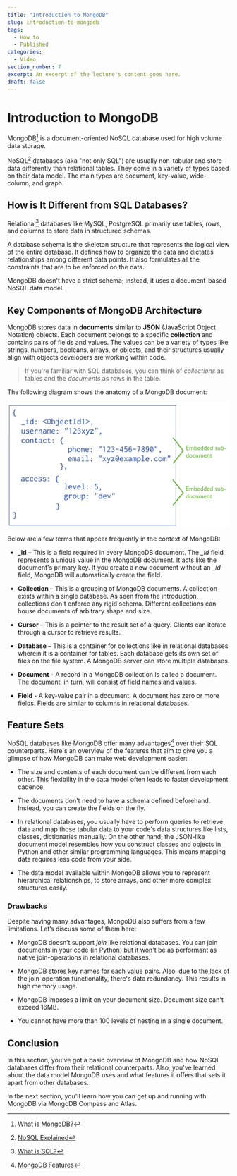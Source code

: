 ```yaml
---
title: "Introduction to MongoDB"
slug: introduction-to-mongodb
tags:
  - How to
  - Published
categories:
  - Video
section_number: 7
excerpt: An excerpt of the lecture's content goes here.
draft: false
---
```


# Introduction to MongoDB

MongoDB[^mongodb] is a document-oriented NoSQL database used for high volume data storage.

NoSQL[^nosql] databases (aka "not only SQL") are usually non-tabular and store data differently than relational tables. They come in a variety of types based on their data model. The main types are document, key-value, wide-column, and graph.


## How is It Different from SQL Databases?

Relational[^rdbms] databases like MySQL, PostgreSQL primarily use tables, rows, and columns to store data in structured schemas.

A database schema is the skeleton structure that represents the logical view of the entire database. It defines how to organize the data and dictates relationships among different data points. It also formulates all the constraints that are to be enforced on the data.

MongoDB doesn't have a strict schema; instead, it uses a document-based NoSQL data model.

## Key Components of MongoDB Architecture

MongoDB stores data in **documents** similar to **JSON** (JavaScript Object Notation) objects. Each document belongs to a specific **collection** and contains pairs of fields and values. The values can be a variety of types like strings, numbers, booleans, arrays, or objects, and their structures usually align with objects developers are working within code.


> If you're familiar with SQL databases, you can think of *collections* as tables and the *documents* as rows in the table.

The following diagram shows the anatomy of a MongoDB document:

![MongoDB data model](./assets/mongo_data_model.svg)


Below are a few terms that appear frequently in the context of MongoDB:

* **_id** – This is a field required in every MongoDB document. The *_id* field represents a unique value in the MongoDB document. It acts like the document's primary key. If you create a new document without an *_id* field, MongoDB will automatically create the field.

* **Collection** – This is a grouping of MongoDB documents. A collection exists within a single database. As seen from the introduction, collections don't enforce any rigid schema. Different collections can house documents of arbitrary shape and size.

* **Cursor** – This is a pointer to the result set of a query. Clients can iterate through a cursor to retrieve results.

* **Database** – This is a container for collections like in relational databases wherein it is a container for tables. Each database gets its own set of files on the file system. A MongoDB server can store multiple databases.

* **Document** - A record in a MongoDB collection is called a document. The document, in turn, will consist of field names and values.

* **Field** - A key-value pair in a document. A document has zero or more fields. Fields are similar to columns in relational databases.

## Feature Sets

NoSQL databases like MongoDB offer many advantages[^mongo-features] over their SQL counterparts. Here's an overview of the features that aim to give you a glimpse of how MongoDB can make web development easier:

* The size and contents of each document can be different from each other. This flexibility in the data model often leads to faster development cadence.

* The documents don't need to have a schema defined beforehand. Instead, you can create the fields on the fly.

* In relational databases, you usually have to perform queries to retrieve data and map those tabular data to your code's data structures like lists, classes, dictionaries manually. On the other hand, the JSON-like document model resembles how you construct classes and objects in Python and other similar programming languages. This means mapping data requires less code from your side.

* The data model available within MongoDB allows you to represent hierarchical relationships, to store arrays, and other more complex structures easily.


### Drawbacks

Despite having many advantages, MongoDB also suffers from a few limitations. Let’s discuss some of them here:

* MongoDB doesn’t support *join* like relational databases. You can join documents in your code (in Python) but it won't be as performant as native join-operations in relational databases.

* MongoDB stores key names for each value pairs. Also, due to the lack of the join-operation functionality, there's data redundancy. This results in high memory usage.

* MongoDB imposes a limit on your document size. Document size can't exceed 16MB.

* You cannot have more than 100 levels of nesting in a single document.

## Conclusion

In this section, you've got a basic overview of MongoDB and how NoSQL databases differ from their relational counterparts. Also, you've learned about the data model MongoDB uses and what features it offers that sets it apart from other databases.

In the next section, you'll learn how you can get up and running with MongoDB via MongoDB Compass and Atlas.

[^mongodb]: [What is MongoDB?](https://www.mongodb.com/what-is-mongodb)

[^nosql]: [NoSQL Explained](https://www.mongodb.com/nosql-explained#what-is-nosql)

[^rdbms]: [What is SQL?](https://docs.microsoft.com/en-us/sql/odbc/reference/structured-query-language-sql?redirectedfrom=MSDN&view=sql-server-ver15)

[^mongo-features]: [MongoDB Features](https://www.guru99.com/what-is-mongodb.html#2)
